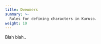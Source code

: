```yaml
---
title: Dweomers
summary: >-
  Rules for defining characters in Kuruso.
weight: 10
---
```


Blah blah..
